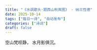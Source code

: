 ```yaml
---
title: "《水调歌头·题西山秋爽图》 - 纳兰性德"
date: 2025-10-14
tags: ["每日一诗", "自动发布"]
categories: ["诗词"]
draft: false
---
```


空山梵呗静，
水月影俱沉。

